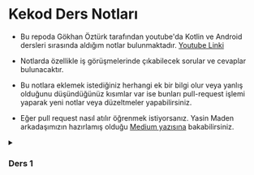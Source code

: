 # Kekod Ders Notları
- Bu repoda Gökhan Öztürk tarafından youtube'da Kotlin ve Android dersleri sırasında aldığım notlar bulunmaktadır. [Youtube Linki](https://www.youtube.com/@KeKod)
- Notlarda özellikle iş görüşmelerinde çıkabilecek sorular ve cevaplar bulunacaktır.

- Bu notlara eklemek istediğiniz herhangi ek bir bilgi olur veya yanlış olduğunu düşündüğünüz kısımlar var ise bunları pull-request
  işlemi yaparak yeni notlar veya düzeltmeler yapabilirsiniz.

- Eğer pull request nasıl atılır öğrenmek istiyorsanız. Yasin Maden arkadaşımızın hazırlamış olduğu [Medium yazısına](https://medium.com/@madenyasin/githubda-pull-request-nas%C4%B1l-olu%C5%9Fturulur-2de051dd9419)
  bakabilirsiniz.

<details>
<summary> <h3>Ders 1</h3></summary>

### Intellij Idea Kısayollar

- [(Ümit Köse) Youtube'da kısayolları anlattığı bir video](https://youtu.be/XOniJYHaiEY?si=jCoyOZ1-QuOAEdzm)
- [key-promoter-x](https://plugins.jetbrains.com/plugin/9792-key-promoter-x) - IDE üzerinde plugin
- IDE üzerinden `Help/Keyboard Shortcuts PDF` seçeneğine tıklayarak PDF'e ulaşabilirsiniz.

### Debugging

Debugging işlemi, yazılımın doğru çalışmasını engelleyen hataları tespit etmek amacıyla yapılır.
Detaylı bilgi için ve debug temellerini öprenmek
için [The Full Guide to Debugging Your Android Apps (İngilizce)](https://www.youtube.com/watch?v=ln5hc-zprEM) göz
atabilirsiniz.

### Type Inference (Tip Çıkarımı) Nedir ?

  Değişkenin değerini direkt olarak ilk değer atamasını yapmıyorsak daha sonra tanımlayacakasak,
  bunun tipinin ne olacağını IDE'ye söylememiz gerekiyor.
  
  Bir değişkene değer atadığımızda o verinin hangi türde olacağını tam olarak belirtmediysek IDE'nin o verinin
  hangi türde olacağını bilmesidir.
  
  ```kt
  val name: String = "Tolga"
  val age = 23 // Type Inference
 // age değişkenini tanımlarken tam olarak (Explicitly) bir şekilde belirtmedik.
 // IDE burada değişkenin tipini otomatik olarak kendisi tespit edecektir.
  ```

### `val` ve `var` İle Oluşturulan Bir Değişkenin En Temel Farkı?

-`val`: Değişken bir kere atandığında sabit kalır. `Value` sabit kelimesinin kısaltmasıdır.

-`var`: Değişken daha sonra değiştirilebilir. `Variable` değişken kelimesinin kısaltmasıdır.

- #### `val` - `var` hangisi daha hızlıdır? Yani bir `val` değişken oluşturmak mı bize daha maliyetli yoksa `var` bir değişken oluşturmak mı daha maliyetli

    ```kt
         Bir var değişkenini val yapmak için private set kullanılabilir.
    ```
- #### Olan ufacık bir performans farkı nedir?

- **`val` Değişkenleri:**
    - Bir kere atandığında sabit kalır. (Değiştirilemez)
    - Bu durum, değişkenin tipini ve değerini belirledikten sonra bir daha değiştirilemeyeceği anlamına gelir.


- **`var` Değişkenleri:**
    - Daha sonra değiştirilebilir.
    - Esneklik sağlar ve değer sonradan değiştirilebilir.
    - Performans açısından `val` değişkenlerden biraz daha avantajlıdır.


> `val` değişkenleri daha maliyetli kılan ana neden, değişkenin bir kere atandıktan 
    sonra değiştirilemeyeceği şartını içermesidir.Bu şartın kontrol edilmesi, ek bir maliyet getirir.
    Ama `var` kullanımında ekstra bir şartımız yok.
    (Teorik olarak aslında akılda kalıcı olması için böyle bir açıklama yapıldı derste.
    Yoksa tam olarak böyle bir durum yok.)

#### Özet olarak;

> Akademik olarak düşündüğümüzde `var` değişkenler daha performanslıdır ama bu göz ardı edilebilecek bir performans
farkı yaratır.
**Günlük hayat problemlerinde ise `val` kullanmak daha avantajlıdır.**
Bu tercihin arkasındaki sebep, sektördeki uygulamalarda çok sayıda multi-thread işleminin gerçekleştirildiği durumlardır.

### `var` ile tanımlanmış bir değişkeni, `var` keyword'unu kullanarak `val` değişken nasıl yapılabilir?

  Örneğin bir `var isMale = true` değişkenimiz var. Her bir değişkenimizin arka planda
  yazılan `get()` ve `set()` fonksiyonu vardır.(Bunu ilerideki derslerde daha detaylı göreceğiz property vs field farklarında)

  Biz bu fonksiyonlara visibility modifier ekleyebiliriz.
  Eğer `set()` fonksiyonuna `private` visibility modifier eklersek değiştirilemez bir değişken elde etmiş oluruz.
  
   ```kt
  class Ders1 {
      var isMale: Boolean = true
          private set
  }
  ```
</details>